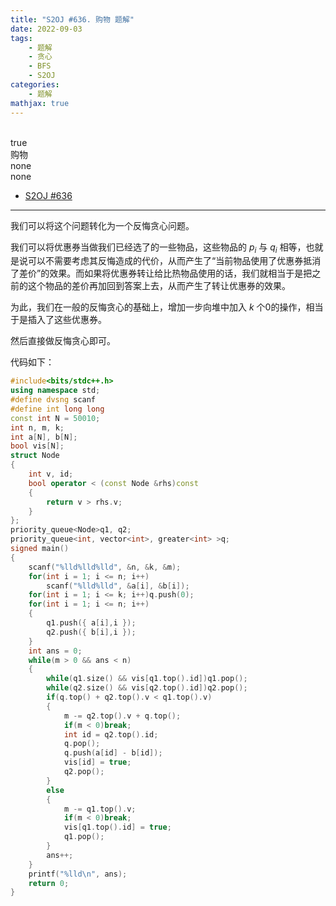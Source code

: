 ```yaml
---
title: "S2OJ #636. 购物 题解"
date: 2022-09-03
tags:
	- 题解
	- 贪心
	- BFS
	- S2OJ
categories:
	- 题解
mathjax: true
---
```

<br>
<!-- more -->
<div id="problem-card-vis">true</div>
<div id="problem-info-name">购物</div>
<div id="problem-info-from">none</div>
<div id="problem-info-difficulty">none</div>
<div id="problem-info-color"></div>
<div id="problem-info-submit"><ul><li><a href="https://sjzezoj.com/problem/636">S2OJ #636</a></li></ul></div>

----

我们可以将这个问题转化为一个反悔贪心问题。

我们可以将优惠券当做我们已经选了的一些物品，这些物品的 $p_i$ 与 $q_i$ 相等，也就是说可以不需要考虑其反悔造成的代价，从而产生了“当前物品使用了优惠券抵消了差价”的效果。而如果将优惠券转让给比热物品使用的话，我们就相当于是把之前的这个物品的差价再加回到答案上去，从而产生了转让优惠券的效果。

为此，我们在一般的反悔贪心的基础上，增加一步向堆中加入 $k$ 个0的操作，相当于是插入了这些优惠券。

然后直接做反悔贪心即可。

代码如下：

``` cpp
#include<bits/stdc++.h>
using namespace std;
#define dvsng scanf
#define int long long
const int N = 50010;
int n, m, k;
int a[N], b[N];
bool vis[N];
struct Node
{
	int v, id;
	bool operator < (const Node &rhs)const
	{
		return v > rhs.v;
	}
};
priority_queue<Node>q1, q2;
priority_queue<int, vector<int>, greater<int> >q;
signed main()
{
	scanf("%lld%lld%lld", &n, &k, &m);
	for(int i = 1; i <= n; i++)
		scanf("%lld%lld", &a[i], &b[i]);
	for(int i = 1; i <= k; i++)q.push(0);
	for(int i = 1; i <= n; i++)
	{
		q1.push({ a[i],i });
		q2.push({ b[i],i });
	}
	int ans = 0;
	while(m > 0 && ans < n)
	{
		while(q1.size() && vis[q1.top().id])q1.pop();
		while(q2.size() && vis[q2.top().id])q2.pop();
		if(q.top() + q2.top().v < q1.top().v)
		{
			m -= q2.top().v + q.top();
			if(m < 0)break;
			int id = q2.top().id;
			q.pop();
			q.push(a[id] - b[id]);
			vis[id] = true;
			q2.pop();
		}
		else
		{
			m -= q1.top().v;
			if(m < 0)break;
			vis[q1.top().id] = true;
			q1.pop();
		}
		ans++;
	}
	printf("%lld\n", ans);
	return 0;
}
```

<script>
	getProblemCardInfo();
</script>